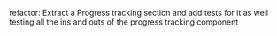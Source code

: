 refactor: Extract a Progress tracking section and add tests for it as well testing all the ins and outs of the progress tracking component